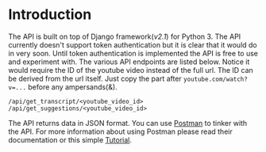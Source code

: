 # Introduction
The API is built on top of Django framework(*v2.1*) for Python 3. The API currently doesn't support token authentication but it is clear that it would do in very soon. Until token authentication is implemented the API is free to use and experiment with. The various API endpoints are listed below. Notice it would require the ID of the youtube video instead of the full url. The ID can be derived from the url itself. Just copy the part after ``youtube.com/watch?v=...`` before any ampersands(&).

```
/api/get_transcript/<youtube_video_id>
/api/get_suggestions/<youtube_video_id>
```

The API returns data in JSON format. You can use [Postman](https://getpostman.com) to tinker with the API. For more information about using Postman please read their documentation or this simple [Tutorial](https://developer.mypurecloud.com/api/rest/postman/).

